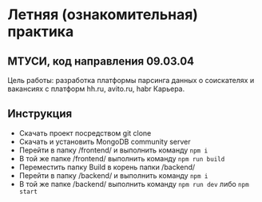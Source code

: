 # Летняя (ознакомительная) практика
## МТУСИ, код направления 09.03.04

Цель работы: разработка платформы парсинга данных о соискателях и
вакансиях с платформ hh.ru, avito.ru, habr Карьера.

## Инструкция

- Скачать проект посредством git clone
- Скачать и установить MongoDB community server
- Перейти в папку /frontend/ и выполнить команду `npm i`
- В той же папке /frontend/ выполнить команду `npm run build`
- Переместить папку Build в корень папки /backend/
- Перейти в папку /backend/ и выполнить команду `npm i`
- В той же папке /backend/ выполнить команду `npm run dev` либо `npm start`
